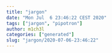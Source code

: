 ```yaml
---
title: "jargon"
date: "Mon Jul  6 23:46:22 CEST 2020"
tags: ["jargon", "pipotron"]
author: m1ch3l
categories: ["generated"]
slug: "jargon/2020-07-06-23:46:22"
---
```



